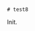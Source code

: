                                                                                                                                                                                                                                                                                                                                                                                                                                                                                                                                                                                                                                        # test8

Init.
